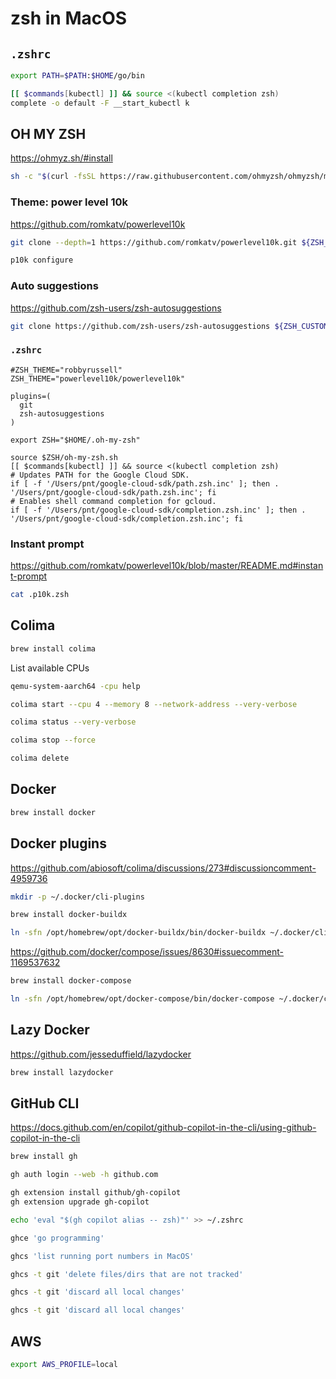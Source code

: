 # zsh in MacOS

## `.zshrc`

```zsh
export PATH=$PATH:$HOME/go/bin

[[ $commands[kubectl] ]] && source <(kubectl completion zsh)
complete -o default -F __start_kubectl k
```

## OH MY ZSH

https://ohmyz.sh/#install

```sh
sh -c "$(curl -fsSL https://raw.githubusercontent.com/ohmyzsh/ohmyzsh/master/tools/install.sh)"
```

### Theme: power level 10k

https://github.com/romkatv/powerlevel10k

```sh
git clone --depth=1 https://github.com/romkatv/powerlevel10k.git ${ZSH_CUSTOM:-$HOME/.oh-my-zsh/custom}/themes/powerlevel10k
```

```sh
p10k configure
```

### Auto suggestions

https://github.com/zsh-users/zsh-autosuggestions

```sh
git clone https://github.com/zsh-users/zsh-autosuggestions ${ZSH_CUSTOM:-~/.oh-my-zsh/custom}/plugins/zsh-autosuggestions
```

### `.zshrc`

```shell
#ZSH_THEME="robbyrussell"
ZSH_THEME="powerlevel10k/powerlevel10k"

plugins=( 
  git
  zsh-autosuggestions
)

export ZSH="$HOME/.oh-my-zsh"

source $ZSH/oh-my-zsh.sh
[[ $commands[kubectl] ]] && source <(kubectl completion zsh)
# Updates PATH for the Google Cloud SDK.
if [ -f '/Users/pnt/google-cloud-sdk/path.zsh.inc' ]; then . '/Users/pnt/google-cloud-sdk/path.zsh.inc'; fi
# Enables shell command completion for gcloud.
if [ -f '/Users/pnt/google-cloud-sdk/completion.zsh.inc' ]; then . '/Users/pnt/google-cloud-sdk/completion.zsh.inc'; fi
```

### Instant prompt

https://github.com/romkatv/powerlevel10k/blob/master/README.md#instant-prompt

```bash
cat .p10k.zsh
```

## Colima

```sh
brew install colima
```

List available CPUs
```sh
qemu-system-aarch64 -cpu help
```

```sh
colima start --cpu 4 --memory 8 --network-address --very-verbose
```

```sh
colima status --very-verbose
```

```sh
colima stop --force
```

```sh
colima delete
```

## Docker

```sh
brew install docker
```

## Docker plugins

https://github.com/abiosoft/colima/discussions/273#discussioncomment-4959736

```sh
mkdir -p ~/.docker/cli-plugins
```

```sh
brew install docker-buildx
```

```sh
ln -sfn /opt/homebrew/opt/docker-buildx/bin/docker-buildx ~/.docker/cli-plugins/docker-buildx
```

https://github.com/docker/compose/issues/8630#issuecomment-1169537632

```sh
brew install docker-compose
```

```sh
ln -sfn /opt/homebrew/opt/docker-compose/bin/docker-compose ~/.docker/cli-plugins/docker-compose
```

## Lazy Docker

https://github.com/jesseduffield/lazydocker

```sh
brew install lazydocker
```

## GitHub CLI

https://docs.github.com/en/copilot/github-copilot-in-the-cli/using-github-copilot-in-the-cli

```sh
brew install gh
```

```sh
gh auth login --web -h github.com
```

```sh
gh extension install github/gh-copilot
gh extension upgrade gh-copilot
```

```sh
echo 'eval "$(gh copilot alias -- zsh)"' >> ~/.zshrc
```

```sh
ghce 'go programming'
```

```sh
ghcs 'list running port numbers in MacOS'
```

```sh
ghcs -t git 'delete files/dirs that are not tracked'
```

```sh
ghcs -t git 'discard all local changes'
```

```sh
ghcs -t git 'discard all local changes'
```

## AWS

```sh
export AWS_PROFILE=local
```
